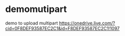 demomutipart
============

demo to upload multipart
https://onedrive.live.com/?cid=0F8DEF93587EC2C1&id=F8DEF93587EC2C1!1097
